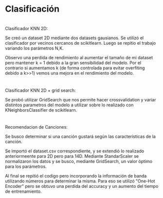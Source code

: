 # Clasificación

#
Clasificador KNN 2D:

Se creó un dataset 2D mediante dos datasets gausianos. Se utilizó el clasificador por vecinos cercanos de scikitlearn. 
Luego se repitio el trabajo variando los parámetros N,K.

Observo una perdida de rendimiento al aumentar el tamaño de mi dataset pero mantener k = 1 debido a la gran sensibilidad del modelo.
Por el contrario si aumentamos k (de forma controlada para evitar overfiting debido a k>>1) vemos una mejora en el rendimiento del modelo.
#
Clasificador KNN 2D + grid search:

Se probó utilizar GridSearch que nos permite hacer crossvalidation y variar distintos parametros del modelo a utilizar sobre
lo realizado con KNeighborsClassifier de scikitlearn.

#
Recomendacion de Canciones:

Se busco determinar si una canción gustará según las características de la canción.

Se importó el dataset.csv correspondiente, y se extendió lo realizado anteriormeente para 2D pero para 14D.
Mediante StandarScaler se normalizaron los datos y se busco, mediante GridSearch, un valor óptimo para los parámetros.

Al final se repitió el codigo pero incorporando la información de banda utilizando números para determinar la misma. Para eso se utilizó "One-Hot Encoder" pero se obtuvo una perdida del accuracy y un aumento del tiempo de entrenamiento.
